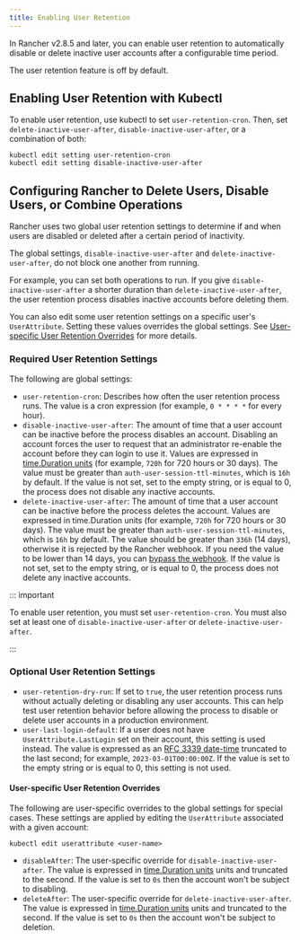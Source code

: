 ```yaml
---
title: Enabling User Retention
---
```


<head>
  <link rel="canonical" href="https://ranchermanager.docs.rancher.com/how-to-guides/advanced-user-guides/enable-user-retention"/>
</head>

In Rancher v2.8.5 and later, you can enable user retention to automatically disable or delete inactive user accounts after a configurable time period.

The user retention feature is off by default.

## Enabling User Retention with Kubectl

To enable user retention, use kubectl to set `user-retention-cron`. Then, set `delete-inactive-user-after`, `disable-inactive-user-after`, or a combination of both:

```
kubectl edit setting user-retention-cron 
kubectl edit setting disable-inactive-user-after
```

## Configuring Rancher to Delete Users, Disable Users, or Combine Operations

Rancher uses two global user retention settings to determine if and when users are disabled or deleted after a certain period of inactivity.

The global settings, `disable-inactive-user-after` and  `delete-inactive-user-after`, do not block one another from running. 

For example, you can set both operations to run. If you give `disable-inactive-user-after` a shorter duration than `delete-inactive-user-after`, the user retention process disables inactive accounts before deleting them.

You can also edit some user retention settings on a specific user's `UserAttribute`. Setting these values overrides the global settings. See [User-specific User Retention Overrides](#user-specific-user-retention-overrides) for more details.

### Required User Retention Settings

The following are global settings:

- `user-retention-cron`: Describes how often the user retention process runs. The value is a cron expression (for example, `0 * * * *` for every hour).
- `disable-inactive-user-after`: The amount of time that a user account can be inactive before the process disables an account. Disabling an account forces the user to request that an administrator re-enable the account before they can login to use it. Values are expressed in [time.Duration units](https://pkg.go.dev/time#ParseDuration) (for example, `720h` for 720 hours or 30 days). The value must be greater than `auth-user-session-ttl-minutes`, which is `16h` by default. If the value is not set, set to the empty string, or is equal to 0, the process does not disable any inactive accounts.
- `delete-inactive-user-after`: The amount of time that a user account can be inactive before the process deletes the account. Values are expressed in time.Duration units (for example, `720h` for 720 hours or 30 days). The value must be greater than `auth-user-session-ttl-minutes`, which is `16h` by default. The value should be greater than `336h` (14 days), otherwise it is rejected by the Rancher webhook. If you need the value to be lower than 14 days, you can [bypass the webhook](../../reference-guides/rancher-webhook.md#bypassing-the-webhook). If the value is not set, set to the empty string, or is equal to 0, the process does not delete any inactive accounts.

::: important

To enable user retention, you must set `user-retention-cron`. You must also set at least one of  `disable-inactive-user-after` or `delete-inactive-user-after`.

:::

### Optional User Retention Settings

- `user-retention-dry-run`: If set to `true`, the user retention process runs without actually deleting or disabling any user accounts. This can help test user retention behavior before allowing the process to disable or delete user accounts in a production environment.
- `user-last-login-default`: If a user does not have `UserAttribute.LastLogin` set on their account, this setting is used instead. The value is expressed as an [RFC 3339 date-time](https://datatracker.ietf.org/doc/html/rfc3339#section-5.6) truncated to the last second; for example, `2023-03-01T00:00:00Z`. If the value is set to the empty string or is equal to 0, this setting is not used.

#### User-specific User Retention Overrides

The following are user-specific overrides to the global settings for special cases. These settings are applied by editing the `UserAttribute` associated with a given account:

```
kubectl edit userattribute <user-name>
```

- `disableAfter`: The user-specific override for `disable-inactive-user-after`. The value is expressed in [time.Duration units](https://pkg.go.dev/time#ParseDuration) units and truncated to the second. If the value is set to `0s` then the account won't be subject to disabling. 
- `deleteAfter`: The user-specific override for `delete-inactive-user-after`. The value is expressed in [time.Duration units](https://pkg.go.dev/time#ParseDuration) units and truncated to the second. If the value is set to `0s` then the account won't be subject to deletion.
